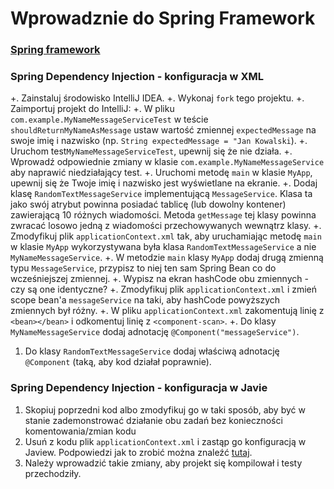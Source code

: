 # Wprowadznie do Spring Framework
### [Spring framework](https://docs.spring.io/spring/docs/current/spring-framework-reference/)

### Spring Dependency Injection - konfiguracja w XML
+. Zainstaluj środowisko IntelliJ IDEA.
+. Wykonaj `fork` tego projektu.
+. Zaimportuj projekt do IntelliJ:
+. W pliku `com.example.MyNameMessageServiceTest` w teście `shouldReturnMyNameAsMessage` ustaw wartość zmiennej `expectedMessage` na swoje imię i nazwisko (np. `String expectedMessage = "Jan Kowalski`).
+. Uruchom test`MyNameMessageServiceTest`, upewnij się że nie działa.
+. Wprowadź odpowiednie zmiany w klasie `com.example.MyNameMessageService` aby naprawić niedziałający test. 
+. Uruchomi metodę `main` w klasie `MyApp`, upewnij się że Twoje imię i nazwisko jest wyświetlane na ekranie.
+. Dodaj klasę `RandomTextMessageService` implementującą `MessageService`. Klasa ta jako swój atrybut powinna posiadać tablicę (lub dowolny kontener) zawierającą 10 różnych wiadomości. Metoda `getMessage` tej klasy powinna zwracać losowo jedną z wiadomości przechowywanych wewnątrz klasy.
+. Zmodyfikuj plik `applicationContext.xml` tak, aby uruchamiając metodę `main` w klasie `MyApp` wykorzystywana była klasa `RandomTextMessageService` a nie `MyNameMessageService`.
+. W metodzie `main` klasy `MyApp` dodaj drugą zmienną typu `MessageService`, przypisz to niej ten sam Spring Bean co do wcześniejszej zmiennej.
+. Wypisz na ekran hashCode obu zmiennych - czy są one identyczne?
+. Zmodyfikuj plik `applicationContext.xml` i zmień scope bean'a `messageService` na taki, aby hashCode powyższych zmiennych był różny.
+. W pliku `applicationContext.xml` zakomentują linię z `<bean></bean>` i odkomentuj linię z `<component-scan>`.
+. Do klasy `MyNameMessageService` dodaj adnotację `@Component("messageService")`.
1. Do klasy `RandomTextMessageService` dodaj właściwą adnotację `@Component` (taką, aby kod działał poprawnie).

### Spring Dependency Injection - konfiguracja w Javie
1. Skopiuj poprzedni kod albo zmodyfikuj go w taki sposób, aby być w stanie zademonstrować działanie obu zadań bez konieczności komentowania/zmian kodu
1. Usuń z kodu plik `applicationContext.xml` i zastąp go konfiguracją w Jaview. Podpowiedzi jak to zrobić można znaleźć [tutaj](https://www.tutorialspoint.com/spring/spring_java_based_configuration.htm).
1. Należy wprowadzić takie zmiany, aby projekt się kompilował i testy przechodziły.
